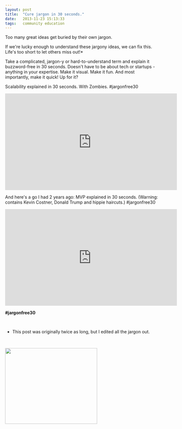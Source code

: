```yaml
---
layout: post
title:  "Cure jargon in 30 seconds."
date:   2013-11-23 15:13:33
tags:   community education
---
```


Too many great ideas get buried by their own jargon.

If we're lucky enough to understand these jargony ideas, we can fix this. Life's too short to let others miss out!*

Take a complicated, jargon-y or hard-to-understand term and explain it buzzword-free in 30 seconds. Doesn't have to be about tech or startups - anything in your expertise. Make it visual. Make it fun. And most importantly, make it quick! Up for it?

Scalability explained in 30 seconds. With Zombies. #jargonfree30

<iframe src="http://www.youtube.com/embed/O5uOw6YmEns?rel=0" frameborder="0" width="560" height="315"></iframe>

And here's a go I had 2 years ago: MVP explained in 30 seconds. (Warning: contains Kevin Costner, Donald Trump and hippie haircuts.) #jargonfree30

<iframe src="http://www.youtube.com/embed/rPfpN7klXgo?rel=0" frameborder="0" width="560" height="315"></iframe>

<strong>#jargonfree30</strong>

&nbsp;

* This post was originally twice as long, but I edited all the jargon out.

&nbsp;

<a href="https://dl.dropboxusercontent.com/u/6606104/www/saintsal/img/2012/12/Scalability.key-1.png"><img class="alignnone size-medium wp-image-1822" title="Scalability.key-1" src="https://dl.dropboxusercontent.com/u/6606104/www/saintsal/img/2012/12/Scalability.key-1-300x247.png" alt="" width="300" height="247" /></a>
